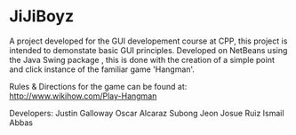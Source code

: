 # JiJiBoyz

A project developed for the GUI developement course at CPP, this project is intended to demonstate basic GUI principles.
Developed on NetBeans using the Java Swing package , this is done with the creation of a simple point and click instance of
the familiar game 'Hangman'.

Rules & Directions for the game can be found at: http://www.wikihow.com/Play-Hangman

Developers:
Justin Galloway
Oscar Alcaraz
Subong Jeon
Josue Ruiz
Ismail Abbas
